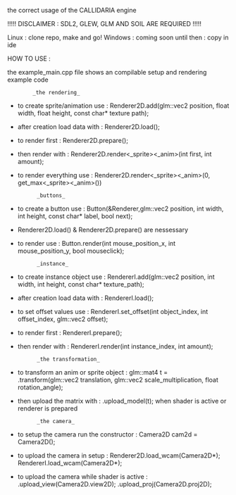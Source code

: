 the correct usage of the CALLIDARIA engine

!!!!! DISCLAIMER : SDL2, GLEW, GLM AND SOIL ARE REQUIRED !!!!!

Linux : clone repo, make and go!
Windows : coming soon until then : copy in ide


HOW TO USE :

the example_main.cpp file shows an compilable setup and rendering example code

			_the rendering_
- to create sprite/animation use : Renderer2D.add(glm::vec2 position, float width, float height, const char* texture path);
- after creation load data with : Renderer2D.load();
- to render first : Renderer2D.prepare();
- then render with : Renderer2D.render<_sprite><_anim>(int first, int amount);
- to render everything use : Renderer2D.render<_sprite><_anim>(0, get_max<_sprite><_anim>())

			_buttons_
- to create a button use : Button(&Renderer,glm::vec2 position, int width, int height, const char* label, bool next);
- Renderer2D.load() & Renderer2D.prepare() are nessessary
- to render use : Button.render(int mouse_position_x, int mouse_position_y, bool mouseclick);

			_instance_
- to create instance object use : RendererI.add(glm::vec2 position, int width, int height, const char* texture_path);
- after creation load data with : RendererI.load();
- to set offset values use : RendererI.set_offset(int object_index, int offset_index, glm::vec2 offset);
- to render first : RendererI.prepare();
- then render with : RendererI.render(int instance_index, int amount);

            _the transformation_
- to transform an anim or sprite object : glm::mat4 t = <Sprite><Anim>.transform(glm::vec2 translation, glm::vec2 scale_multiplication, float rotation_angle);
- then upload the matrix with : <Renderer2D>.upload_model(t); when shader is active or renderer is prepared

            _the camera_
- to setup the camera run the constructor : Camera2D cam2d = Camera2D();
- to upload the camera in setup : Renderer2D.load_wcam(Camera2D*); RendererI.load_wcam(Camera2D*);
- to upload the camera while shader is active : <Renderer2D><RendererI>.upload_view(Camera2D.view2D); <Renderer2D><RendererI>.upload_proj(Camera2D.proj2D);
